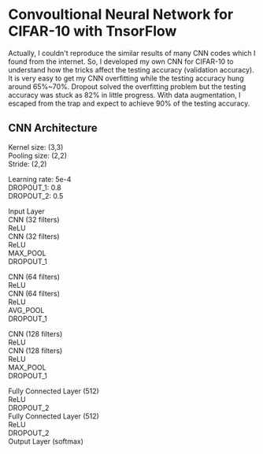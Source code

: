 # Convoultional Neural Network for CIFAR-10 with TnsorFlow
Actually, I couldn't reproduce the similar results of many CNN codes which I found from the internet. So, I developed my own CNN for CIFAR-10 to understand how the tricks affect the testing accuracy (validation accuracy). It is very easy to get my CNN overfitting while the testing accuracy hung around 65%~70%. Dropout solved the overfitting problem but the testing accuracy was stuck as 82% in little progress. With data augmentation, I escaped from the trap and expect to achieve 90% of the testing accuracy.

## CNN Architecture
Kernel size: (3,3)  
Pooling size: (2,2)  
Stride: (2,2)  

Learning rate: 5e-4  
DROPOUT_1: 0.8  
DROPOUT_2: 0.5    

Input Layer  
CNN (32 filters)  
ReLU    
CNN (32 filters)  
ReLU  
MAX_POOL  
DROPOUT_1  

CNN (64 filters)  
ReLU    
CNN (64 filters)  
ReLU  
AVG_POOL  
DROPOUT_1  

CNN (128 filters)  
ReLU    
CNN (128 filters)  
ReLU  
MAX_POOL  
DROPOUT_1  

Fully Connected Layer (512)  
ReLU  
DROPOUT_2  
Fully Connected Layer (512)  
ReLU  
DROPOUT_2  
Output Layer (softmax)  
